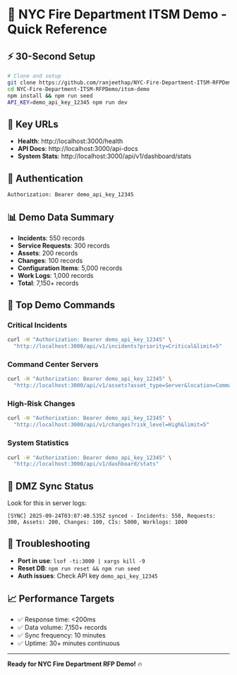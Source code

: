 # 🚀 NYC Fire Department ITSM Demo - Quick Reference

## ⚡ 30-Second Setup
```bash
# Clone and setup
git clone https://github.com/ranjeethap/NYC-Fire-Department-ITSM-RFPDemo.git
cd NYC-Fire-Department-ITSM-RFPDemo/itsm-demo
npm install && npm run seed
API_KEY=demo_api_key_12345 npm run dev
```

## 🔗 Key URLs
- **Health**: http://localhost:3000/health
- **API Docs**: http://localhost:3000/api-docs
- **System Stats**: http://localhost:3000/api/v1/dashboard/stats

## 🔑 Authentication
```bash
Authorization: Bearer demo_api_key_12345
```

## 📊 Demo Data Summary
- **Incidents**: 550 records
- **Service Requests**: 300 records  
- **Assets**: 200 records
- **Changes**: 100 records
- **Configuration Items**: 5,000 records
- **Work Logs**: 1,000 records
- **Total**: 7,150+ records

## 🎯 Top Demo Commands

### Critical Incidents
```bash
curl -H "Authorization: Bearer demo_api_key_12345" \
  "http://localhost:3000/api/v1/incidents?priority=Critical&limit=5"
```

### Command Center Servers
```bash
curl -H "Authorization: Bearer demo_api_key_12345" \
  "http://localhost:3000/api/v1/assets?asset_type=Server&location=Command%20Center&limit=5"
```

### High-Risk Changes
```bash
curl -H "Authorization: Bearer demo_api_key_12345" \
  "http://localhost:3000/api/v1/changes?risk_level=High&limit=5"
```

### System Statistics
```bash
curl -H "Authorization: Bearer demo_api_key_12345" \
  "http://localhost:3000/api/v1/dashboard/stats"
```

## 🔄 DMZ Sync Status
Look for this in server logs:
```
[SYNC] 2025-09-24T03:07:40.535Z synced - Incidents: 550, Requests: 300, Assets: 200, Changes: 100, CIs: 5000, Worklogs: 1000
```

## 🚨 Troubleshooting
- **Port in use**: `lsof -ti:3000 | xargs kill -9`
- **Reset DB**: `npm run reset && npm run seed`
- **Auth issues**: Check API key `demo_api_key_12345`

## 📈 Performance Targets
- ✅ Response time: <200ms
- ✅ Data volume: 7,150+ records
- ✅ Sync frequency: 10 minutes
- ✅ Uptime: 30+ minutes continuous

---
**Ready for NYC Fire Department RFP Demo!** 🔥
